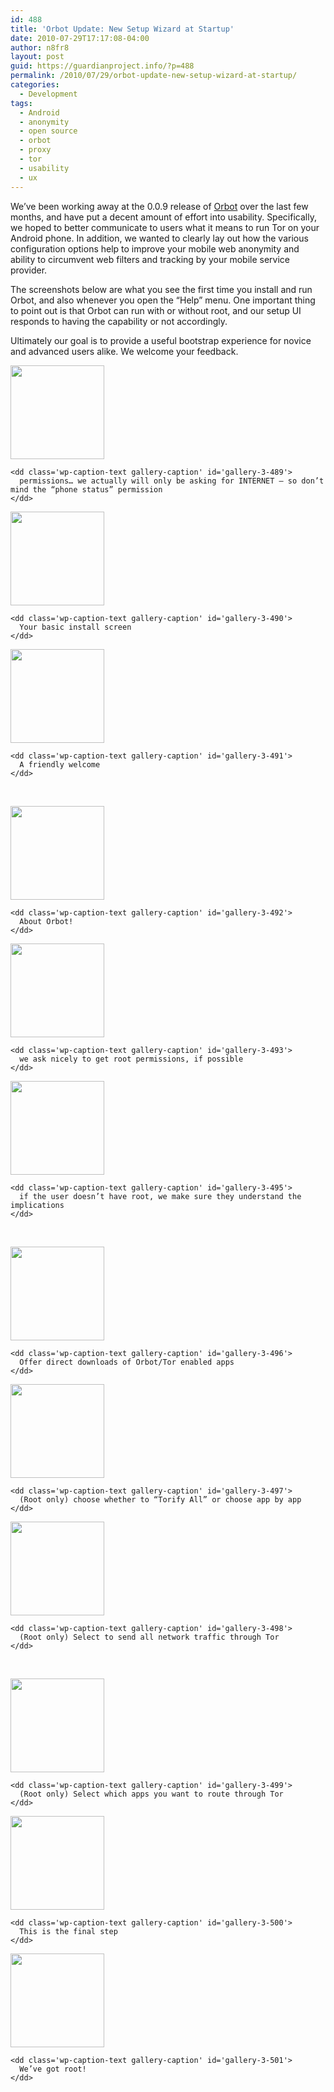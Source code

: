 ```yaml
---
id: 488
title: 'Orbot Update: New Setup Wizard at Startup'
date: 2010-07-29T17:17:08-04:00
author: n8fr8
layout: post
guid: https://guardianproject.info/?p=488
permalink: /2010/07/29/orbot-update-new-setup-wizard-at-startup/
categories:
  - Development
tags:
  - Android
  - anonymity
  - open source
  - orbot
  - proxy
  - tor
  - usability
  - ux
---
```

We’ve been working away at the 0.0.9 release of [Orbot](https://guardianproject.info/apps/orbot) over the last few months, and have put a decent amount of effort into usability. Specifically, we hoped to better communicate to users what it means to run Tor on your Android phone. In addition, we wanted to clearly lay out how the various configuration options help to improve your mobile web anonymity and ability to circumvent web filters and tracking by your mobile service provider.

The screenshots below are what you see the first time you install and run Orbot, and also whenever you open the “Help” menu. One important thing to point out is that Orbot can run with or without root, and our setup UI responds to having the capability or not accordingly.

Ultimately our goal is to provide a useful bootstrap experience for novice and advanced users alike. We welcome your feedback.

<div id='gallery-3' class='gallery galleryid-488 gallery-columns-3 gallery-size-thumbnail'>
  <dl class='gallery-item'>
    <dt class='gallery-icon portrait'>
      <a href='https://guardianproject.info/wp-content/uploads/2010/07/orbot-1.png'><img width="150" height="150" src="https://guardianproject.info/wp-content/uploads/2010/07/orbot-1-150x150.png" class="attachment-thumbnail size-thumbnail" alt="" aria-describedby="gallery-3-489" srcset="https://guardianproject.info/wp-content/uploads/2010/07/orbot-1-150x150.png 150w, https://guardianproject.info/wp-content/uploads/2010/07/orbot-1-64x64.png 64w" sizes="(max-width: 150px) 100vw, 150px" /></a>
    </dt>
    
    <dd class='wp-caption-text gallery-caption' id='gallery-3-489'>
      permissions… we actually will only be asking for INTERNET – so don’t mind the “phone status” permission
    </dd>
  </dl>
  
  <dl class='gallery-item'>
    <dt class='gallery-icon portrait'>
      <a href='https://guardianproject.info/wp-content/uploads/2010/07/orbot-2.png'><img width="150" height="150" src="https://guardianproject.info/wp-content/uploads/2010/07/orbot-2-150x150.png" class="attachment-thumbnail size-thumbnail" alt="" aria-describedby="gallery-3-490" srcset="https://guardianproject.info/wp-content/uploads/2010/07/orbot-2-150x150.png 150w, https://guardianproject.info/wp-content/uploads/2010/07/orbot-2-64x64.png 64w" sizes="(max-width: 150px) 100vw, 150px" /></a>
    </dt>
    
    <dd class='wp-caption-text gallery-caption' id='gallery-3-490'>
      Your basic install screen
    </dd>
  </dl>
  
  <dl class='gallery-item'>
    <dt class='gallery-icon portrait'>
      <a href='https://guardianproject.info/wp-content/uploads/2010/07/orbot-3.png'><img width="150" height="150" src="https://guardianproject.info/wp-content/uploads/2010/07/orbot-3-150x150.png" class="attachment-thumbnail size-thumbnail" alt="" aria-describedby="gallery-3-491" srcset="https://guardianproject.info/wp-content/uploads/2010/07/orbot-3-150x150.png 150w, https://guardianproject.info/wp-content/uploads/2010/07/orbot-3-64x64.png 64w" sizes="(max-width: 150px) 100vw, 150px" /></a>
    </dt>
    
    <dd class='wp-caption-text gallery-caption' id='gallery-3-491'>
      A friendly welcome
    </dd>
  </dl>
  
  <br style="clear: both" />
  
  <dl class='gallery-item'>
    <dt class='gallery-icon portrait'>
      <a href='https://guardianproject.info/wp-content/uploads/2010/07/orbot-4.png'><img width="150" height="150" src="https://guardianproject.info/wp-content/uploads/2010/07/orbot-4-150x150.png" class="attachment-thumbnail size-thumbnail" alt="" aria-describedby="gallery-3-492" srcset="https://guardianproject.info/wp-content/uploads/2010/07/orbot-4-150x150.png 150w, https://guardianproject.info/wp-content/uploads/2010/07/orbot-4-64x64.png 64w" sizes="(max-width: 150px) 100vw, 150px" /></a>
    </dt>
    
    <dd class='wp-caption-text gallery-caption' id='gallery-3-492'>
      About Orbot!
    </dd>
  </dl>
  
  <dl class='gallery-item'>
    <dt class='gallery-icon portrait'>
      <a href='https://guardianproject.info/wp-content/uploads/2010/07/orbot-5.png'><img width="150" height="150" src="https://guardianproject.info/wp-content/uploads/2010/07/orbot-5-150x150.png" class="attachment-thumbnail size-thumbnail" alt="" aria-describedby="gallery-3-493" srcset="https://guardianproject.info/wp-content/uploads/2010/07/orbot-5-150x150.png 150w, https://guardianproject.info/wp-content/uploads/2010/07/orbot-5-64x64.png 64w" sizes="(max-width: 150px) 100vw, 150px" /></a>
    </dt>
    
    <dd class='wp-caption-text gallery-caption' id='gallery-3-493'>
      we ask nicely to get root permissions, if possible
    </dd>
  </dl>
  
  <dl class='gallery-item'>
    <dt class='gallery-icon portrait'>
      <a href='https://guardianproject.info/wp-content/uploads/2010/07/orbot-7.png'><img width="150" height="150" src="https://guardianproject.info/wp-content/uploads/2010/07/orbot-7-150x150.png" class="attachment-thumbnail size-thumbnail" alt="" aria-describedby="gallery-3-495" srcset="https://guardianproject.info/wp-content/uploads/2010/07/orbot-7-150x150.png 150w, https://guardianproject.info/wp-content/uploads/2010/07/orbot-7-64x64.png 64w" sizes="(max-width: 150px) 100vw, 150px" /></a>
    </dt>
    
    <dd class='wp-caption-text gallery-caption' id='gallery-3-495'>
      if the user doesn’t have root, we make sure they understand the implications
    </dd>
  </dl>
  
  <br style="clear: both" />
  
  <dl class='gallery-item'>
    <dt class='gallery-icon portrait'>
      <a href='https://guardianproject.info/wp-content/uploads/2010/07/orbot-8.png'><img width="150" height="150" src="https://guardianproject.info/wp-content/uploads/2010/07/orbot-8-150x150.png" class="attachment-thumbnail size-thumbnail" alt="" aria-describedby="gallery-3-496" srcset="https://guardianproject.info/wp-content/uploads/2010/07/orbot-8-150x150.png 150w, https://guardianproject.info/wp-content/uploads/2010/07/orbot-8-64x64.png 64w" sizes="(max-width: 150px) 100vw, 150px" /></a>
    </dt>
    
    <dd class='wp-caption-text gallery-caption' id='gallery-3-496'>
      Offer direct downloads of Orbot/Tor enabled apps
    </dd>
  </dl>
  
  <dl class='gallery-item'>
    <dt class='gallery-icon portrait'>
      <a href='https://guardianproject.info/wp-content/uploads/2010/07/orbot-9.5.png'><img width="150" height="150" src="https://guardianproject.info/wp-content/uploads/2010/07/orbot-9.5-150x150.png" class="attachment-thumbnail size-thumbnail" alt="" aria-describedby="gallery-3-497" srcset="https://guardianproject.info/wp-content/uploads/2010/07/orbot-9.5-150x150.png 150w, https://guardianproject.info/wp-content/uploads/2010/07/orbot-9.5-64x64.png 64w" sizes="(max-width: 150px) 100vw, 150px" /></a>
    </dt>
    
    <dd class='wp-caption-text gallery-caption' id='gallery-3-497'>
      (Root only) choose whether to “Torify All” or choose app by app
    </dd>
  </dl>
  
  <dl class='gallery-item'>
    <dt class='gallery-icon portrait'>
      <a href='https://guardianproject.info/wp-content/uploads/2010/07/orbot-9.6.png'><img width="150" height="150" src="https://guardianproject.info/wp-content/uploads/2010/07/orbot-9.6-150x150.png" class="attachment-thumbnail size-thumbnail" alt="" aria-describedby="gallery-3-498" srcset="https://guardianproject.info/wp-content/uploads/2010/07/orbot-9.6-150x150.png 150w, https://guardianproject.info/wp-content/uploads/2010/07/orbot-9.6-64x64.png 64w" sizes="(max-width: 150px) 100vw, 150px" /></a>
    </dt>
    
    <dd class='wp-caption-text gallery-caption' id='gallery-3-498'>
      (Root only) Select to send all network traffic through Tor
    </dd>
  </dl>
  
  <br style="clear: both" />
  
  <dl class='gallery-item'>
    <dt class='gallery-icon portrait'>
      <a href='https://guardianproject.info/wp-content/uploads/2010/07/orbot-9.7.png'><img width="150" height="150" src="https://guardianproject.info/wp-content/uploads/2010/07/orbot-9.7-150x150.png" class="attachment-thumbnail size-thumbnail" alt="" aria-describedby="gallery-3-499" srcset="https://guardianproject.info/wp-content/uploads/2010/07/orbot-9.7-150x150.png 150w, https://guardianproject.info/wp-content/uploads/2010/07/orbot-9.7-64x64.png 64w" sizes="(max-width: 150px) 100vw, 150px" /></a>
    </dt>
    
    <dd class='wp-caption-text gallery-caption' id='gallery-3-499'>
      (Root only) Select which apps you want to route through Tor
    </dd>
  </dl>
  
  <dl class='gallery-item'>
    <dt class='gallery-icon portrait'>
      <a href='https://guardianproject.info/wp-content/uploads/2010/07/orbot-9.png'><img width="150" height="150" src="https://guardianproject.info/wp-content/uploads/2010/07/orbot-9-150x150.png" class="attachment-thumbnail size-thumbnail" alt="" aria-describedby="gallery-3-500" srcset="https://guardianproject.info/wp-content/uploads/2010/07/orbot-9-150x150.png 150w, https://guardianproject.info/wp-content/uploads/2010/07/orbot-9-64x64.png 64w" sizes="(max-width: 150px) 100vw, 150px" /></a>
    </dt>
    
    <dd class='wp-caption-text gallery-caption' id='gallery-3-500'>
      This is the final step
    </dd>
  </dl>
  
  <dl class='gallery-item'>
    <dt class='gallery-icon portrait'>
      <a href='https://guardianproject.info/wp-content/uploads/2010/07/orbot-10.png'><img width="150" height="150" src="https://guardianproject.info/wp-content/uploads/2010/07/orbot-10-150x150.png" class="attachment-thumbnail size-thumbnail" alt="" aria-describedby="gallery-3-501" srcset="https://guardianproject.info/wp-content/uploads/2010/07/orbot-10-150x150.png 150w, https://guardianproject.info/wp-content/uploads/2010/07/orbot-10-64x64.png 64w" sizes="(max-width: 150px) 100vw, 150px" /></a>
    </dt>
    
    <dd class='wp-caption-text gallery-caption' id='gallery-3-501'>
      We’ve got root!
    </dd>
  </dl>
  
  <br style="clear: both" />
</div>